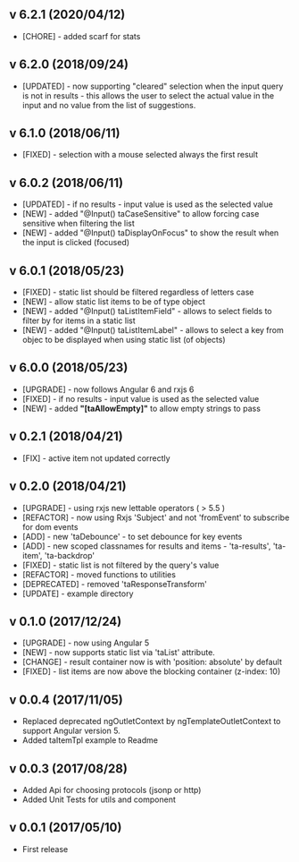 ## v 6.2.1 (2020/04/12)

- [CHORE] - added scarf for stats

## v 6.2.0 (2018/09/24)

- [UPDATED] - now supporting "cleared" selection when the input query is not in results - this allows the user to select the actual value in the input and no value from the list of suggestions.

## v 6.1.0 (2018/06/11)

- [FIXED] - selection with a mouse selected always the first result

## v 6.0.2 (2018/06/11)

- [UPDATED] - if no results - input value is used as the selected value
- [NEW] - added "@Input() taCaseSensitive" to allow forcing case sensitive when filtering the list
- [NEW] - added "@Input() taDisplayOnFocus" to show the result when the input is clicked (focused)

## v 6.0.1 (2018/05/23)

- [FIXED] - static list should be filtered regardless of letters case
- [NEW] - allow static list items to be of type object
- [NEW] - added "@Input() taListItemField" - allows to select fields to filter by for items in a static list
- [NEW] - added "@Input() taListItemLabel" - allows to select a key from objec to be displayed when using static list (of objects)

## v 6.0.0 (2018/05/23)

- [UPGRADE] - now follows Angular 6 and rxjs 6
- [FIXED] - if no results - input value is used as the selected value
- [NEW] - added **"[taAllowEmpty]"** to allow empty strings to pass

## v 0.2.1 (2018/04/21)

- [FIX] - active item not updated correctly

## v 0.2.0 (2018/04/21)

- [UPGRADE] - using rxjs new lettable operators ( > 5.5 )
- [REFACTOR] - now using Rxjs 'Subject' and not 'fromEvent' to subscribe for dom events
- [ADD] - new 'taDebounce' - to set debounce for key events
- [ADD] - new scoped classnames for results and items - 'ta-results', 'ta-item', 'ta-backdrop'
- [FIXED] - static list is not filtered by the query's value
- [REFACTOR] - moved functions to utilities
- [DEPRECATED] - removed 'taResponseTransform'
- [UPDATE] - example directory

## v 0.1.0 (2017/12/24)

- [UPGRADE] - now using Angular 5
- [NEW] - now supports static list via 'taList' attribute.
- [CHANGE] - result container now is with 'position: absolute' by default
- [FIXED] - list items are now above the blocking container (z-index: 10)

## v 0.0.4 (2017/11/05)

- Replaced deprecated ngOutletContext by ngTemplateOutletContext to support Angular version 5.
- Added taItemTpl example to Readme

## v 0.0.3 (2017/08/28)

- Added Api for choosing protocols (jsonp or http)
- Added Unit Tests for utils and component

## v 0.0.1 (2017/05/10)

- First release
